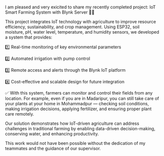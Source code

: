 I am pleased and very exicited to share my recently completed project: IoT Smart Farming System with Blynk Server 🌱💡

This project integrates IoT technology with agriculture to improve resource efficiency, sustainability, and crop management. Using ESP32, soil moisture, pH, water level, temperature, and humidity sensors, we developed a system that provides:

1️⃣ Real-time monitoring of key environmental parameters

2️⃣ Automated irrigation with pump control

3️⃣ Remote access and alerts through the Blynk IoT platform

4️⃣ Cost-effective and scalable design for future integration

✅ With this system, farmers can monitor and control their fields from any location.
For example, even if you are in Madaripur, you can still take care of your plants at your home in Mohammadpur — checking soil conditions, making irrigation decisions, applying fertilizer, and ensuring proper plant care remotely.

Our solution demonstrates how IoT-driven agriculture can address challenges in traditional farming by enabling data-driven decision-making, conserving water, and enhancing productivity.

This work would not have been possible without the dedication of my teammates and the guidance of our supervisor.

